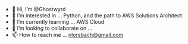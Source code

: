 - 👋 Hi, I’m @Ghostwyrd
- 👀 I’m interested in ... Python, and the path to AWS Solutions Architect
- 🌱 I’m currently learning ... AWS Cloud
- 💞️ I’m looking to collaborate on ...
- 📫 How to reach me ... nlorsbach@gmail.com

<!---
Ghostwyrd/Ghostwyrd is a ✨ special ✨ repository because its `README.md` (this file) appears on your GitHub profile.
You can click the Preview link to take a look at your changes.
--->
